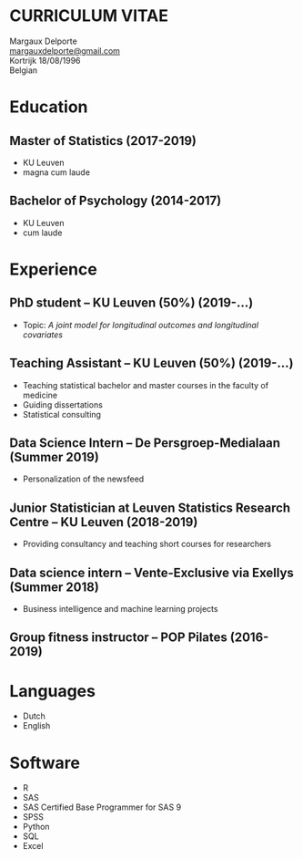 # CURRICULUM VITAE 

Margaux Delporte  
margauxdelporte@gmail.com  
Kortrijk 18/08/1996  
Belgian  

# Education

## Master of Statistics (2017-2019)
 * KU Leuven
 * magna cum laude
## Bachelor of Psychology (2014-2017)
 * KU Leuven
 * cum laude

# Experience
## PhD student – KU Leuven (50%) (2019-...)
 * Topic:  _A joint model for longitudinal outcomes and longitudinal covariates_ 
## Teaching Assistant – KU Leuven (50%) (2019-...)
 * Teaching statistical bachelor and master courses in the faculty of medicine
 * Guiding dissertations
 * Statistical consulting
## Data Science Intern – De Persgroep-Medialaan (Summer 2019)
 * Personalization of the newsfeed 
## Junior Statistician at Leuven Statistics Research Centre – KU Leuven (2018-2019)
 * Providing consultancy and teaching short courses for researchers
## Data science intern – Vente-Exclusive via Exellys (Summer 2018)
 * Business intelligence and machine learning projects
## Group fitness instructor – POP Pilates (2016-2019)

# Languages
* Dutch
* English

# Software
*	R
*	SAS 
 * SAS Certified Base Programmer for SAS 9
* SPSS
* Python
* SQL
* Excel
 
